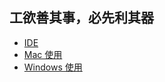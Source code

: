 ## 工欲善其事，必先利其器

- [IDE](../ide/readme.md)
- [Mac 使用](../mac_wiki.md)
- [Windows 使用](./win/readme.md)